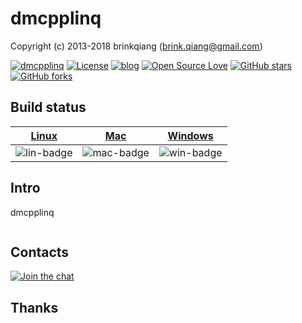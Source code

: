 # dmcpplinq

Copyright (c) 2013-2018 brinkqiang (brink.qiang@gmail.com)

[![dmcpplinq](https://img.shields.io/badge/brinkqiang-dmcpplinq-blue.svg?style=flat-square)](https://github.com/brinkqiang/dmcpplinq)
[![License](https://img.shields.io/badge/license-MIT-brightgreen.svg)](https://github.com/brinkqiang/dmcpplinq/blob/master/LICENSE)
[![blog](https://img.shields.io/badge/Author-Blog-7AD6FD.svg)](https://brinkqiang.github.io/)
[![Open Source Love](https://badges.frapsoft.com/os/v3/open-source.png)](https://github.com/brinkqiang)
[![GitHub stars](https://img.shields.io/github/stars/brinkqiang/dmcpplinq.svg?label=Stars)](https://github.com/brinkqiang/dmcpplinq) 
[![GitHub forks](https://img.shields.io/github/forks/brinkqiang/dmcpplinq.svg?label=Fork)](https://github.com/brinkqiang/dmcpplinq)

## Build status
| [Linux][lin-link] | [Mac][mac-link] | [Windows][win-link] |
| :---------------: | :----------------: | :-----------------: |
| ![lin-badge]      | ![mac-badge]       | ![win-badge]        |

[lin-badge]: https://github.com/brinkqiang/dmcpplinq/workflows/linux/badge.svg "linux build status"
[lin-link]:  https://github.com/brinkqiang/dmcpplinq/actions/workflows/linux.yml "linux build status"
[mac-badge]: https://github.com/brinkqiang/dmcpplinq/workflows/mac/badge.svg "mac build status"
[mac-link]:  https://github.com/brinkqiang/dmcpplinq/actions/workflows/mac.yml "mac build status"
[win-badge]: https://github.com/brinkqiang/dmcpplinq/workflows/win/badge.svg "win build status"
[win-link]:  https://github.com/brinkqiang/dmcpplinq/actions/workflows/win.yml "win build status"

## Intro
dmcpplinq
```cpp
```
## Contacts
[![Join the chat](https://badges.gitter.im/brinkqiang/dmcpplinq/Lobby.svg)](https://gitter.im/brinkqiang/dmcpplinq)

## Thanks
